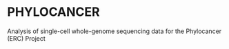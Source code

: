 # PHYLOCANCER
Analysis of single-cell whole-genome sequencing data for the Phylocancer (ERC) Project
